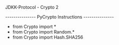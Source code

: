 JDKK-Protocol - Crypto 2


--------------- PyCrypto Instructions ---------------
   - from Crypto import *
   - from Crypto import Random.*
   - from Crypto import Hash.SHA256